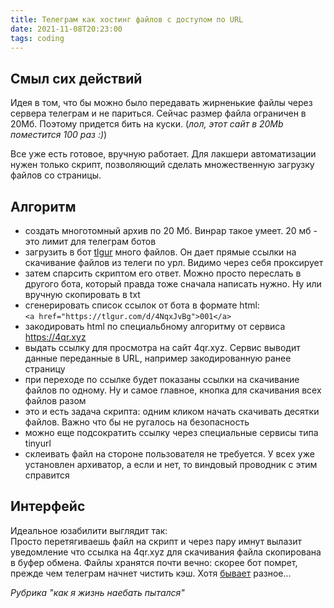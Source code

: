 ```yaml
---
title: Телеграм как хостинг файлов c доступом по URL
date: 2021-11-08T20:23:00
tags: coding
---
```


## Смыл сих действий
Идея в том, что бы можно было передавать жирненькие файлы через сервера телеграм и не париться. Сейчас размер файла ограничен в 20Мб. Поэтому придется бить на куски. (_лол, этот сайт в 20Mb поместится 100 раз :)_)

Все уже есть готовое, вручную работает. Для лакшери автоматизации нужен только скрипт, позволяющий сделать множественную загрузку файлов со страницы. 


## Алгоритм
- создать многотомный архив по 20 Мб. Винрар такое умеет. 20 мб - это лимит для телеграм ботов
- загрузить в бот [tlgur](https://t.me/tlgurbot) много файлов. Он дает прямые ссылки на скачивание файлов из телеги по урл. Видимо через себя проксирует
- затем спарсить скриптом его ответ. Можно просто переслать в другого бота, который правда тоже сначала написать нужно. Ну или вручную скопировать в txt
- сгенерировать список ссылок от бота в формате html:<br>```<a href="https://tlgur.com/d/4NqxJvBg">001</a>```
- закодировать html по специальбному алгоритму от сервиса <https://4qr.xyz>
- выдать ссылку для просмотра на сайт 4qr.xyz. Сервис выводит данные переданные в URL, например закодированную ранее страницу
- при переходе по ссылке будет показаны ссылки на скачивание файлов по одному. Ну и самое главное, кнопка для скачивания всех файлов разом
- это и есть задача скрипта: одним кликом начать скачивать десятки файлов. Важно что бы не ругалось на безопасность
- можно еще подсократить ссылку через специальные сервисы типа tinyurl
- склеивать файл на стороне пользователя не требуется. У всех уже установлен архиватор, а если и нет, то виндовый проводник с этим справится

## Интерфейс
Идеальное юзабилити выглядит так:  
Просто перетягиваешь файл на скрипт и через пару имнут вылазит уведомление что ссылка на 4qr.xyz для скачивания файла скопирована в буфер обмена. Файлы хранятся почти вечно: скорее бот помрет, прежде чем телеграм начнет чистить кэш. Хотя [бывает](#) разное...


_Рубрика "как я жизнь наебать пытался"_
